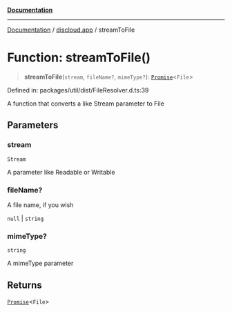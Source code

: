 [**Documentation**](../../README.md)

***

[Documentation](../../packages.md) / [discloud.app](../README.md) / streamToFile

# Function: streamToFile()

> **streamToFile**(`stream`, `fileName?`, `mimeType?`): [`Promise`](https://developer.mozilla.org/docs/Web/JavaScript/Reference/Global_Objects/Promise)\<`File`\>

Defined in: packages/util/dist/FileResolver.d.ts:39

A function that converts a like Stream parameter to File

## Parameters

### stream

`Stream`

A parameter like Readable or Writable

### fileName?

A file name, if you wish

`null` | `string`

### mimeType?

`string`

A mimeType parameter

## Returns

[`Promise`](https://developer.mozilla.org/docs/Web/JavaScript/Reference/Global_Objects/Promise)\<`File`\>
